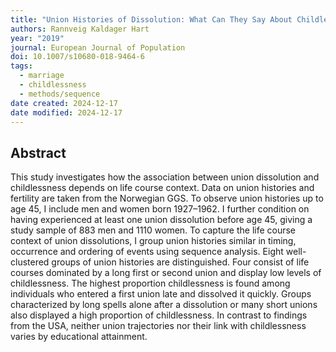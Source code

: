 ```yaml
---
title: "Union Histories of Dissolution: What Can They Say About Childlessness?"
authors: Rannveig Kaldager Hart
year: "2019"
journal: European Journal of Population
doi: 10.1007/s10680-018-9464-6
tags:
  - marriage
  - childlessness
  - methods/sequence
date created: 2024-12-17
date modified: 2024-12-17
---
```


## Abstract

This study investigates how the association between union dissolution and childlessness depends on life course context. Data on union histories and fertility are taken from the Norwegian GGS. To observe union histories up to age 45, I include men and women born 1927–1962. I further condition on having experienced at least one union dissolution before age 45, giving a study sample of 883 men and 1110 women. To capture the life course context of union dissolutions, I group union histories similar in timing, occurrence and ordering of events using sequence analysis. Eight well-clustered groups of union histories are distinguished. Four consist of life courses dominated by a long first or second union and display low levels of childlessness. The highest proportion childlessness is found among individuals who entered a first union late and dissolved it quickly. Groups characterized by long spells alone after a dissolution or many short unions also displayed a high proportion of childlessness. In contrast to findings from the USA, neither union trajectories nor their link with childlessness varies by educational attainment.
